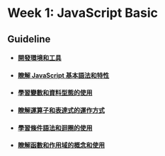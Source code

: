 # Week 1: JavaScript Basic

## Guideline
- #### [開發環境和工具](./%E9%96%8B%E7%99%BC%E7%92%B0%E5%A2%83%E5%92%8C%E5%B7%A5%E5%85%B7.md)
- #### [瞭解 JavaScript 基本語法和特性](./%E7%9E%AD%E8%A7%A3%20JavaScript%20%E5%9F%BA%E6%9C%AC%E8%AA%9E%E6%B3%95%E5%92%8C%E7%89%B9%E6%80%A7.md)
- #### [學習變數和資料型態的使用](./%E5%AD%B8%E7%BF%92%E8%AE%8A%E6%95%B8%E5%92%8C%E8%B3%87%E6%96%99%E5%9E%8B%E6%85%8B%E7%9A%84%E4%BD%BF%E7%94%A8.md)
- #### [瞭解運算子和表達式的運作方式](./%E7%9E%AD%E8%A7%A3%E9%81%8B%E7%AE%97%E5%AD%90%E5%92%8C%E8%A1%A8%E9%81%94%E5%BC%8F%E7%9A%84%E9%81%8B%E4%BD%9C%E6%96%B9%E5%BC%8F.md)
- #### [學習條件語法和迴圈的使用](./%E5%AD%B8%E7%BF%92%E6%A2%9D%E4%BB%B6%E8%AA%9E%E6%B3%95%E5%92%8C%E8%BF%B4%E5%9C%88%E7%9A%84%E4%BD%BF%E7%94%A8.md)
- #### [瞭解函數和作用域的概念和使用](./%E7%9E%AD%E8%A7%A3%E5%87%BD%E6%95%B8%E5%92%8C%E4%BD%9C%E7%94%A8%E5%9F%9F%E7%9A%84%E6%A6%82%E5%BF%B5%E5%92%8C%E4%BD%BF%E7%94%A8.md)
